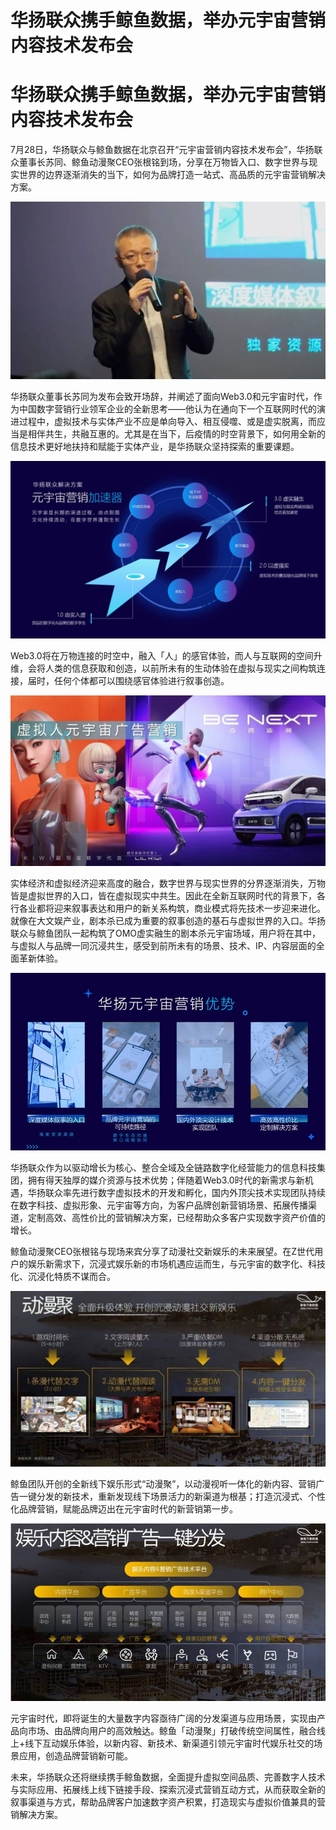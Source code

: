 # 华扬联众携手鲸鱼数据，举办元宇宙营销内容技术发布会


# 华扬联众携手鲸鱼数据，举办元宇宙营销内容技术发布会

7月28日，华扬联众与鲸鱼数据在北京召开“元宇宙营销内容技术发布会”，华扬联众董事长苏同、鲸鱼动漫聚CEO张根铭到场，分享在万物皆入口、数字世界与现实世界的边界逐渐消失的当下，如何为品牌打造一站式、高品质的元宇宙营销解决方案。

![img](1659018647.jpeg)

华扬联众董事长苏同为发布会致开场辞，并阐述了面向Web3.0和元宇宙时代，作为中国数字营销行业领军企业的全新思考——他认为在通向下一个互联网时代的演进过程中，虚拟技术与实体产业不应是单向导入、相互侵噬、或是虚实脱离，而应当是相伴共生，共融互惠的。尤其是在当下，后疫情的时空背景下，如何用全新的信息技术更好地扶持和赋能于实体产业，是华扬联众坚持探索的重要课题。

![img](251659018648.jpg)

Web3.0将在万物连接的时空中，融入「人」的感官体验，而人与互联网的空间升维，会将人类的信息获取和创造，以前所未有的生动体验在虚拟与现实之间构筑连接，届时，任何个体都可以围绕感官体验进行叙事创造。

![img](611659018648.jpeg)

实体经济和虚拟经济迎来高度的融合，数字世界与现实世界的分界逐渐消失，万物皆是虚拟世界的入口，皆在虚拟现实中共生。因此在全新互联网时代的背景下，各行各业都将迎来叙事表达和用户的新关系构筑，商业模式将先技术一步迎来进化。就像在大文娱产业，剧本杀已成为重要的叙事创造的基石与虚拟世界的入口。华扬联众与鲸鱼团队一起构筑了OMO虚实融生的剧本杀元宇宙场域，用户将在其中，与虚拟人与品牌一同沉浸共生，感受到前所未有的场景、技术、IP、内容层面的全面革新体验。

![img](391659018648.jpg)

华扬联众作为以驱动增长为核心、整合全域及全链路数字化经营能力的信息科技集团，拥有得天独厚的媒介资源与技术优势；伴随着Web3.0时代的新需求与新机遇，华扬联众率先进行数字虚拟技术的开发和孵化，国内外顶尖技术实现团队持续在数字科技、虚拟形象、元宇宙等方向，为客户品牌创新营销场景、拓展传播渠道，定制高效、高性价比的营销解决方案，已经帮助众多客户实现数字资产价值的增长。

鲸鱼动漫聚CEO张根铭与现场来宾分享了动漫社交新娱乐的未来展望。在Z世代用户的娱乐新需求下，沉浸式娱乐新的市场机遇应运而生，与元宇宙的数字化、科技化、沉浸化特质不谋而合。

![img](101659018648.jpeg)

鲸鱼团队开创的全新线下娱乐形式“动漫聚”，以动漫视听一体化的新内容、营销广告一键分发的新技术，重新发现线下场景活力的新渠道为根基；打造沉浸式、个性化品牌营销，赋能品牌迈出在元宇宙时代的新营销第一步。

![img](271659018649.jpg)

元宇宙时代，即将诞生的大量数字内容亟待广阔的分发渠道与应用场景，实现由产品向市场、由品牌向用户的高效触达。鲸鱼「动漫聚」打破传统空间属性，融合线上+线下互动娱乐体验，以新内容、新技术、新渠道引领元宇宙时代娱乐社交的场景应用，创造品牌营销新可能。

未来，华扬联众还将继续携手鲸鱼数据，全面提升虚拟空间品质、完善数字人技术与实际应用、拓展线上线下链接手段、探索沉浸式营销互动方式，从而获取全新的叙事渠道与方式，帮助品牌客户加速数字资产积累，打造现实与虚拟价值兼具的营销解决方案。
